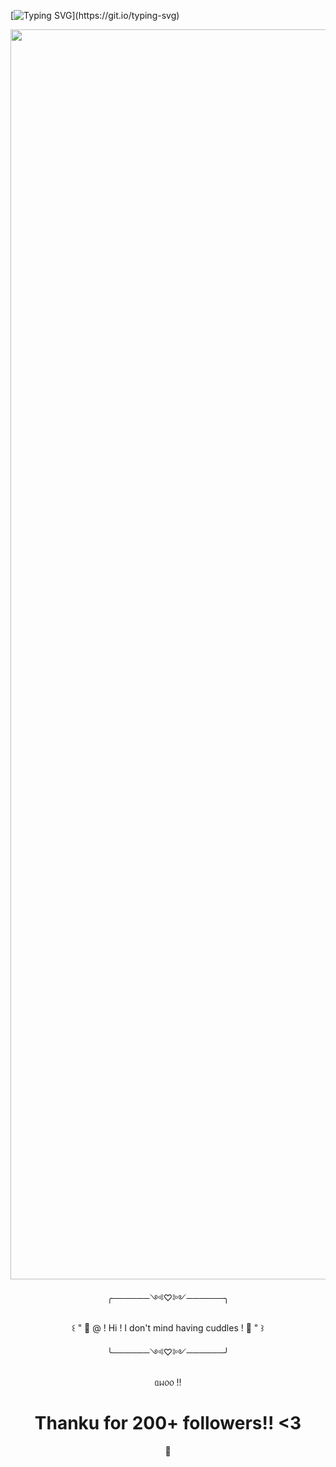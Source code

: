 [![Typing SVG](https://readme-typing-svg.demolab.com?font=Special+Elite&size=40&duration=4000&pause=1600&color=FFFFFF&center=true&vCenter=true&width=1000&lines=꒰+Hi+I'm+Solyra+!+^+^+꒱;꒰+"+Awooo+!+"+꒱;꒰+୨◠୧+꒱;꒰+ꉂ(ˊᗜˋ*)+!+꒱;꒰+Eclipse+my+Beloved+!+꒱;꒰+"+Scared+?+"+꒱)](https://git.io/typing-svg)
  <table>
    <tr>
<p align="center">
  <img src="https://avatars.githubusercontent.com/u/218754534?v=4" alt="RottingSunflower profile picture" width="2000"/>
</p>
<p align="center">╭──────༺♡༻──────╮
<p align="center">꒰ " 🌷 @ ! Hi ! I don't mind having cuddles ! 🍬 " ꒱
<p align="center">╰──────༺♡༻──────╯

<p align="center"> ᥲᥕ᥆᥆ !! 

<h1 align="center">Thanku for 200+ followers!! <3
</h1>
<p align="center">🌷

